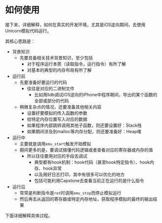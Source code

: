 # 如何使用

接下来，详细解释，如何在真实的开发环境，尤其是iOS逆向期间，去使用Unicorn模拟代码运行。

其核心思路是：

* 背景知识
  * 先要具备相关技术背景知识，至少包括
    * 对于程序运行本质（读取指令，运行指令）有所了解
    * 对基本的典型的内存布局有所了解
* 运行前
  * 先要准备好要运行的代码
    * 往往是对应的二进制文件
      * 比如用lldb调试iOS逆向的iPhone中程序期间，导出的某个函数的全部或部分的代码
  * 稍微复杂点的情况，还要准备其他相关内容
    * 设置好要模拟的传入函数的参数
    * 给特定内存位置写入对应的数据
    * 如果程序内部跳转调用其他子函数，则还要设置好：Stack栈
    * 如果期间涉及到malloc等内存分配，则还要准备好：Heap堆
* 运行中
  * 主要就是调用`emu_start`触发开始模拟
  * 期间更多的是，要调试搞懂代码逻辑或者查看对应的寄存器或内存的值
    * 所以往往要用对应的手段去调试
      * 典型都有hook机制：hook代码（甚至hook特定指令）、hook内存、hook异常
      * 以及用好日志打印，其中有很多可以优化的地方
      * 包括可能利用Capstone去查看当前正在运行的是什么指令
* 运行后
  * 常常是判断指令是`ret`时调用`emu_stop`而停止模拟运行
  * 然后再去从返回的寄存器或特定内存地址，获取程序模拟的最终的输出结果

下面详细解释具体过程。
